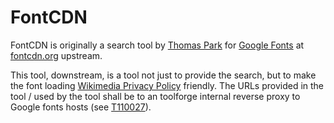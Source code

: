 FontCDN
=======

FontCDN is originally a search tool by [Thomas Park](http://github.com/thomaspark) for [Google Fonts](https://www.google.com/fonts) at [fontcdn.org](http://fontcdn.org) upstream.

This tool, downstream, is a tool not just to provide the search, but to make the font loading [Wikimedia Privacy Policy](https://wikimediafoundation.org/wiki/Privacy_policy) friendly. The URLs provided in the tool / used by the tool shall be to an toolforge internal reverse proxy to Google fonts hosts (see [T110027](https://phabricator.wikimedia.org/T110027)).
